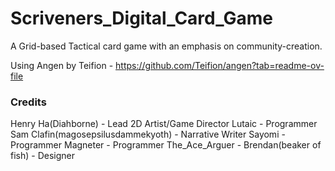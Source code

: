 # Scriveners_Digital_Card_Game
A Grid-based Tactical card game with an emphasis on community-creation.

Using Angen by Teifion - https://github.com/Teifion/angen?tab=readme-ov-file

### Credits 
Henry Ha(Diahborne) - Lead 2D Artist/Game Director
Lutaic - Programmer
Sam Clafin(magosepsilusdammekyoth) - Narrative Writer
Sayomi - Programmer
Magneter - Programmer
The_Ace_Arguer - 
Brendan(beaker of fish) - Designer
